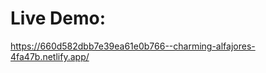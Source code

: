 <h1>Live Demo: </h1>
<a href = "https://660d582dbb7e39ea61e0b766--charming-alfajores-4fa47b.netlify.app/">https://660d582dbb7e39ea61e0b766--charming-alfajores-4fa47b.netlify.app/</a>
